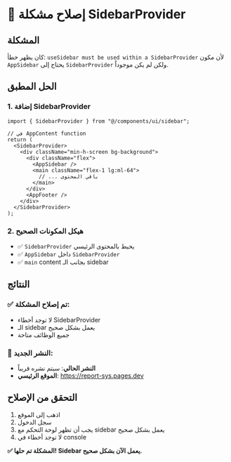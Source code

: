 # 🔧 إصلاح مشكلة SidebarProvider

## المشكلة
كان يظهر خطأ: `useSidebar must be used within a SidebarProvider` لأن مكون `AppSidebar` يحتاج إلى `SidebarProvider` ولكن لم يكن موجوداً.

## الحل المطبق

### 1. إضافة SidebarProvider
```tsx
import { SidebarProvider } from "@/components/ui/sidebar";

// في AppContent function
return (
  <SidebarProvider>
    <div className="min-h-screen bg-background">
      <div className="flex">
        <AppSidebar />
        <main className="flex-1 lg:ml-64">
          // ... باقي المحتوى
        </main>
      </div>
      <AppFooter />
    </div>
  </SidebarProvider>
);
```

### 2. هيكل المكونات الصحيح
- ✅ `SidebarProvider` يحيط بالمحتوى الرئيسي
- ✅ `AppSidebar` داخل `SidebarProvider`
- ✅ `main` content بجانب الـ sidebar

## النتائج

### ✅ تم إصلاح المشكلة:
- لا توجد أخطاء SidebarProvider
- الـ sidebar يعمل بشكل صحيح
- جميع الوظائف متاحة

### 🔗 النشر الجديد:
- **النشر الحالي**: سيتم نشره قريباً
- **الموقع الرئيسي**: https://report-sys.pages.dev

## التحقق من الإصلاح

1. اذهب إلى الموقع
2. سجل الدخول
3. يجب أن تظهر لوحة التحكم مع sidebar يعمل بشكل صحيح
4. لا توجد أخطاء في console

**✅ المشكلة تم حلها! Sidebar يعمل الآن بشكل صحيح.**
